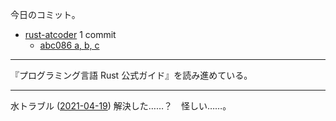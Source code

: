 今日のコミット。

- [rust-atcoder](https://github.com/bouzuya/rust-atcoder) 1 commit
  - [abc086 a, b, c](https://github.com/bouzuya/rust-atcoder/commit/d6852cb70c7c15a30c5b0facbbce4f4bd540ccf5)

---

『プログラミング言語 Rust 公式ガイド』を読み進めている。

---

水トラブル ([2021-04-19][]) 解決した……？　怪しい……。

[2021-04-19]: https://blog.bouzuya.net/2021/04/19/
